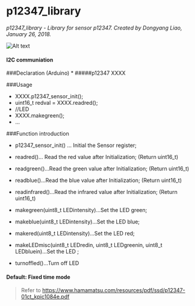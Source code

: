 # p12347_library
*p12347_library - Library for sensor p12347.*
*Created by Dongyang Liao, January 26, 2018.*

![Alt text](https://www.hamamatsu.com/blobs/1328779685689?blobheadername1=content-disposition&blobheadervalue1=inline%3Bfilename%3D1328482657394.jpg&ssbinary=true)
#### I2C communiation
  
###Declaration (Arduino)
*
#####p12347 XXXX

###Usage
*   XXXX.p12347_sensor_init();
*   uint16_t redval = XXXX.readred();
*  	//LED
*  	XXXX.makegreen();
*  	...

###Function introduction
*  p12347_sensor_init() ... Initial the Sensor register;
*  readred()... Read the red value after Initialization; (Return uint16_t)
*  readgreen()...Read the green value after Initialization; (Return uint16_t)
*  readblue()...Read the blue value after Initialization; (Return uint16_t)
*  readinfrared()...Read the infrared value after Initialization; (Return uint16_t)

*  makegreen(uint8_t LEDintensity)...Set the LED green;
*  makeblue(uint8_t LEDintensity)...Set the LED blue;
*  makered(uint8_t LEDintensity)...Set the LED red;
*  makeLEDmisc(uint8_t LEDredin, uint8_t LEDgreenin, uint8_t LEDbluein)...Set the LED ;
*  turnoffled()...Turn off LED

####  Default: Fixed time mode

> Refer to https://www.hamamatsu.com/resources/pdf/ssd/p12347-01ct_kpic1084e.pdf
